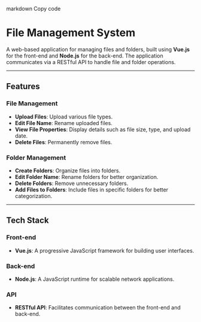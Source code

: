 
markdown
Copy code
# File Management System

A web-based application for managing files and folders, built using **Vue.js** for the front-end and **Node.js** for the back-end. The application communicates via a RESTful API to handle file and folder operations.

---

## Features

### File Management
- **Upload Files**: Upload various file types.
- **Edit File Name**: Rename uploaded files.
- **View File Properties**: Display details such as file size, type, and upload date.
- **Delete Files**: Permanently remove files.

### Folder Management
- **Create Folders**: Organize files into folders.
- **Edit Folder Name**: Rename folders for better organization.
- **Delete Folders**: Remove unnecessary folders.
- **Add Files to Folders**: Include files in specific folders for better categorization.

---

## Tech Stack

### Front-end
- **Vue.js**: A progressive JavaScript framework for building user interfaces.

### Back-end
- **Node.js**: A JavaScript runtime for scalable network applications.

### API
- **RESTful API**: Facilitates communication between the front-end and back-end.
